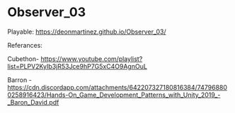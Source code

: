 # Observer_03

Playable: https://deonmartinez.github.io/Observer_03/

Referances: 


Cubethon- https://www.youtube.com/playlist?list=PLPV2KyIb3jR53Jce9hP7G5xC4O9AgnOuL


Barron - https://cdn.discordapp.com/attachments/642207327180816384/747968800258916423/Hands-On_Game_Development_Patterns_with_Unity_2019_-_Baron_David.pdf
